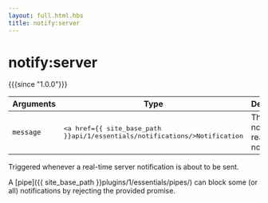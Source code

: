 ```yaml
---
layout: full.html.hbs
title: notify:server
---
```


# notify:server

{{{since "1.0.0"}}}

| Arguments | Type | Description |
|-----------|------|-------------|
| `message` | <pre><a href={{ site_base_path }}api/1/essentials/notifications/>Notification</a></pre> | The normalized real-time notification |

Triggered whenever a real-time server notification is about to be sent.

A [pipe]({{ site_base_path }}plugins/1/essentials/pipes/) can block some (or all) notifications by rejecting the provided promise.
